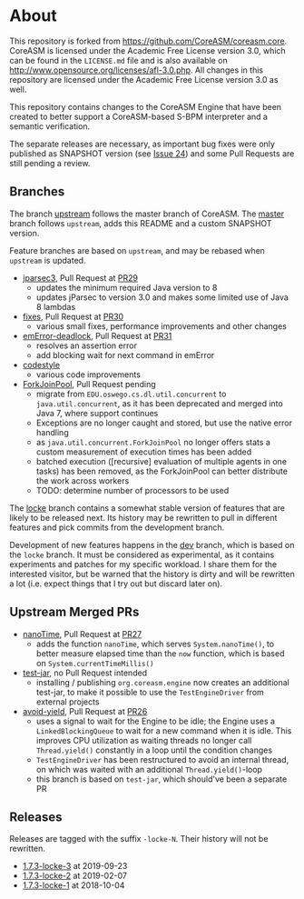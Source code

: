 
About
=====

This repository is forked from https://github.com/CoreASM/coreasm.core. CoreASM is licensed under the Academic Free License version 3.0, which can be found in the `LICENSE.md` file and is also available on http://www.opensource.org/licenses/afl-3.0.php. All changes in this repository are licensed under the Academic Free License version 3.0 as well.

This repository contains changes to the CoreASM Engine that have been created to better support a CoreASM-based S-BPM interpreter and a semantic verification.

The separate releases are necessary, as important bug fixes were only published as SNAPSHOT version (see [Issue 24](https://github.com/CoreASM/coreasm.core/issues/24)) and some Pull Requests are still pending a review.



Branches
--------

The branch [upstream](https://github.com/Locke/coreasm.core/tree/upstream) follows the master branch of CoreASM. The [master](https://github.com/Locke/coreasm.core/tree/master) branch follows `upstream`, adds this README and a custom SNAPSHOT version.

Feature branches are based on `upstream`, and may be rebased when `upstream` is updated.

- [jparsec3](https://github.com/Locke/coreasm.core/tree/jparsec3), Pull Request at [PR29](https://github.com/CoreASM/coreasm.core/pull/29)
  - updates the minimum required Java version to 8
  - updates jParsec to version 3.0 and makes some limited use of Java 8 lambdas
- [fixes](https://github.com/Locke/coreasm.core/tree/fixes), Pull Request at [PR30](https://github.com/CoreASM/coreasm.core/pull/30)
  - various small fixes, performance improvements and other changes
- [emError-deadlock](https://github.com/Locke/coreasm.core/tree/emError-deadlock), Pull Request at [PR31](https://github.com/CoreASM/coreasm.core/pull/31)
  - resolves an assertion error
  - add blocking wait for next command in emError
- [codestyle](https://github.com/Locke/coreasm.core/tree/codestyle)
  - various code improvements
- [ForkJoinPool](https://github.com/Locke/coreasm.core/tree/ForkJoinPool), Pull Request pending
  - migrate from `EDU.oswego.cs.dl.util.concurrent` to `java.util.concurrent`, as it has been deprecated and merged into Java 7, where support continues
  - Exceptions are no longer caught and stored, but use the native error handling
  - as `java.util.concurrent.ForkJoinPool` no longer offers stats a custom measurement of execution times has been added
  - batched execution ([recursive] evaluation of multiple agents in one tasks) has been removed, as the ForkJoinPool can better distribute the work across workers
  - TODO: determine number of processors to be used

The [locke](https://github.com/Locke/coreasm.core/tree/locke) branch contains a somewhat stable version of features that are likely to be released next. Its history may be rewritten to pull in different features and pick commits from the development branch.

Development of new features happens in the [dev](https://github.com/Locke/coreasm.core/tree/dev) branch, which is based on the `locke` branch. It must be considered as experimental, as it contains experiments and patches for my specific workload. I share them for the interested visitor, but be warned that the history is dirty and will be rewritten a lot (i.e. expect things that I try out but discard later on).

Upstream Merged PRs
-------------------

- [nanoTime](https://github.com/Locke/coreasm.core/tree/nanoTime), Pull Request at [PR27](https://github.com/CoreASM/coreasm.core/pull/27)
  - adds the function `nanoTime`, which serves `System.nanoTime()`, to better measure elapsed time than the `now` function, which is based on `System.currentTimeMillis()`
- [test-jar](https://github.com/Locke/coreasm.core/tree/test-jar), no Pull Request intended
  - installing / publishing `org.coreasm.engine` now creates an additional test-jar, to make it possible to use the `TestEngineDriver` from external projects
- [avoid-yield](https://github.com/Locke/coreasm.core/tree/avoid-yield), Pull Request at [PR26](https://github.com/CoreASM/coreasm.core/pull/26)
  - uses a signal to wait for the Engine to be idle; the Engine uses a `LinkedBlockingQueue` to wait for a new command when it is idle. This improves CPU utilization as waiting threads no longer call `Thread.yield()` constantly in a loop until the condition changes
  - `TestEngineDriver` has been restructured to avoid an internal thread, on which was waited with an additional `Thread.yield()`-loop
  - this branch is based on `test-jar`, which should've been a separate PR


Releases
--------

Releases are tagged with the suffix `-locke-N`. Their history will not be rewritten.

- [1.7.3-locke-3](https://github.com/Locke/coreasm.core/releases/tag/v1.7.3-locke-3) at 2019-09-23
- [1.7.3-locke-2](https://github.com/Locke/coreasm.core/releases/tag/v1.7.3-locke-2) at 2019-02-07
- [1.7.3-locke-1](https://github.com/Locke/coreasm.core/releases/tag/locke-1) at 2018-10-04
